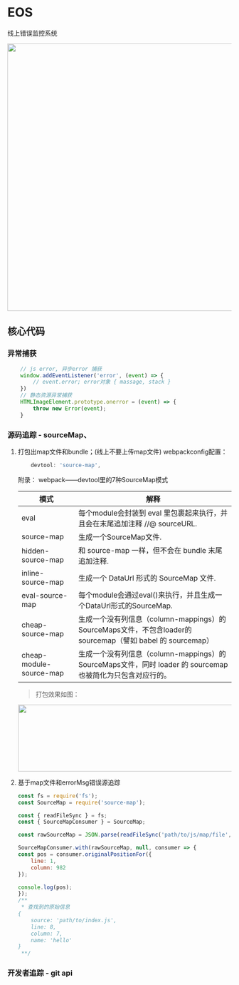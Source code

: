 <!--
 * @Author: 六弦
 * @LastEditors: 六弦
 * @Date: 2021-04-19 18:02:17
 * @LastEditTime: 2021-04-20 16:15:15
 * @FilePath: /codeAll/pub/tukong/EOS/README.md
-->
# EOS
线上错误监控系统


<img src="https://melodyworld.oss-cn-beijing.aliyuncs.com/tulongshu/EOS%E5%85%A8%E9%93%BE%E8%B7%AF%E5%9B%BE.jpg" width="800" height="600"/>


## 核心代码

### 异常捕获

```js
    // js error, 异步error 捕获
    window.addEventListener('error', (event) => {
        // event.error; error对象 { massage, stack }
    })
    // 静态资源异常捕获
    HTMLImageElement.prototype.onerror = (event) => {
        throw new Error(event);
    }

```



### 源码追踪 - sourceMap、


1. 打包出map文件和bundle；(线上不要上传map文件) 
 webpackconfig配置： 

    ```js
        devtool: 'source-map',
    ```
    附录： webpack——devtool里的7种SourceMap模式

    | 模式 | 解释 |
    | ---- | ----- | 
    | eval  |	每个module会封装到 eval 里包裹起来执行，并且会在末尾追加注释 //@ sourceURL. |
    |source-map	| 生成一个SourceMap文件. |
    |hidden-source-map	| 和 source-map 一样，但不会在 bundle 末尾追加注释. |
    |inline-source-map	| 生成一个 DataUrl 形式的 SourceMap 文件. |
    |eval-source-map  | 每个module会通过eval()来执行，并且生成一个DataUrl形式的SourceMap. |
    |cheap-source-map	| 生成一个没有列信息（column-mappings）的SourceMaps文件，不包含loader的 sourcemap（譬如 babel 的 sourcemap）|
    |cheap-module-source-map	| 生成一个没有列信息（column-mappings）的SourceMaps文件，同时 loader 的 sourcemap 也被简化为只包含对应行的。| 

    > 打包效果如图：

    <img src= "https://melodyworld.oss-cn-beijing.aliyuncs.com/tulongshu/souce-map-file.jpg" width="500" height="150"/>


2. 基于map文件和errorMsg错误源追踪
    ```js
    const fs = require('fs');
    const SourceMap = require('source-map');

    const { readFileSync } = fs;
    const { SourceMapConsumer } = SourceMap;

    const rawSourceMap = JSON.parse(readFileSync('path/to/js/map/file', 'utf8'));

    SourceMapConsumer.with(rawSourceMap, null, consumer => {
    const pos = consumer.originalPositionFor({
        line: 1,
        column: 982
    });

    console.log(pos);
    });
    /** 
     * 查找到的原始信息
    { 
        source: 'path/to/index.js',
        line: 8,
        column: 7,
        name: 'hello' 
    } 
     **/
    ```


### 开发者追踪 - git api


